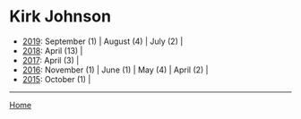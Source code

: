 # Kirk Johnson

  * [2019](./kirk-johnson-2019.md): 
      September (1) | 
      August (4) | 
      July (2) | 
  * [2018](./kirk-johnson-2018.md): 
      April (13) | 
  * [2017](./kirk-johnson-2017.md): 
      April (3) | 
  * [2016](./kirk-johnson-2016.md): 
      November (1) | 
      June (1) | 
      May (4) | 
      April (2) | 
  * [2015](./kirk-johnson-2015.md): 
      October (1) | 

----

[Home](../)
